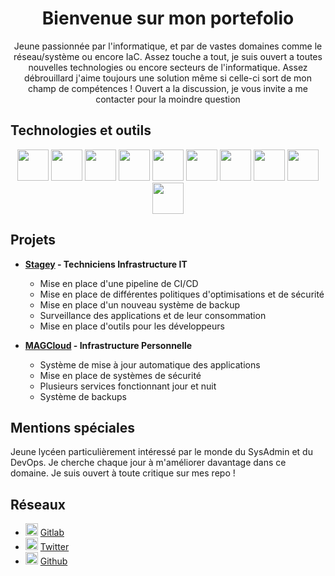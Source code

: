 <link rel="stylesheet" type='text/css' href="https://cdn.jsdelivr.net/gh/devicons/devicon@latest/devicon.min.css" />
<h1 align="center">Bienvenue sur mon portefolio</h1>
<p align="center">Jeune passionnée par l'informatique, et par de vastes domaines comme le réseau/système ou encore IaC. Assez touche a tout, je suis ouvert a toutes nouvelles technologies ou encore secteurs de l'informatique. Assez débrouillard j'aime toujours une solution même si celle-ci sort de mon champ de compétences ! Ouvert a la discussion, je vous invite a me contacter pour la moindre question </p>

## Technologies et outils

<div align="center">
  <img height='50px' width="50px" src="https://cdn.jsdelivr.net/gh/devicons/devicon@latest/icons/docker/docker-plain.svg" />
  <img height='50px' width="50px" src="https://cdn.jsdelivr.net/gh/devicons/devicon@latest/icons/linux/linux-original.svg" />
  <img height='50px' width="50px" src="https://cdn.jsdelivr.net/gh/devicons/devicon@latest/icons/ansible/ansible-plain-wordmark.svg" />
  <img height='50px' width="50px" src="https://cdn.jsdelivr.net/gh/devicons/devicon@latest/icons/python/python-plain.svg" />
  <img height='50px' width="50px" src="https://cdn.jsdelivr.net/gh/devicons/devicon@latest/icons/bash/bash-plain.svg" />
  <img height='50px' width="50px" src="https://cdn.jsdelivr.net/gh/devicons/devicon@latest/icons/javascript/javascript-plain.svg" />
  <img height='50px' width="50px" src="https://cdn.jsdelivr.net/gh/devicons/devicon@latest/icons/cloudflare/cloudflare-plain.svg" />
  <img height='50px' width="50px" src="https://cdn.jsdelivr.net/gh/devicons/devicon@latest/icons/debian/debian-plain.svg" />
  <img height='50px' width="50px" src="https://cdn.jsdelivr.net/gh/devicons/devicon@latest/icons/traefikproxy/traefikproxy-original.svg" />
  <img height='50px' width="50px" src="https://img.icons8.com/fluent/512/proxmox.png" />
</div>

## Projets

- **[Stagey](https://stagey.fr) - Techniciens Infrastructure IT**
  - Mise en place d'une pipeline de CI/CD
  - Mise en place de différentes politiques d'optimisations et de sécurité
  - Mise en place d'un nouveau système de backup
  - Surveillance des applications et de leur consommation
  - Mise en place d'outils pour les développeurs

- **[MAGCloud](https://status.magcloud.eu) - Infrastructure Personnelle**
  - Système de mise à jour automatique des applications
  - Mise en place de systèmes de sécurité
  - Plusieurs services fonctionnant jour et nuit
  - Système de backups

## Mentions spéciales

Jeune lycéen particulièrement intéressé par le monde du SysAdmin et du DevOps. Je cherche chaque jour à m'améliorer davantage dans ce domaine. Je suis ouvert à toute critique sur mes repo !

## Réseaux

- <img height='20px' width="20px" src="https://cdn.jsdelivr.net/gh/devicons/devicon@latest/icons/gitlab/gitlab-plain.svg" /> [Gitlab](https://gitlab.com/MAG45)
- <img height='20px' width="20px" src="https://cdn.jsdelivr.net/gh/devicons/devicon@latest/icons/twitter/twitter-original.svg" /> [Twitter](https://x.com/mag__45)
- <img height='20px' width="20px" src="https://cdn.jsdelivr.net/gh/devicons/devicon@latest/icons/github/github-original.svg"/> [Github](https://github.com/MAG-45)
